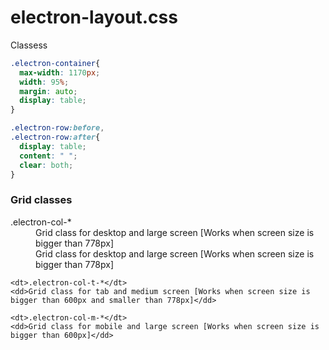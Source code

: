 # electron-layout.css


Classess

```css
.electron-container{
  max-width: 1170px;
  width: 95%;
  margin: auto;
  display: table;
}
```

```css
.electron-row:before,
.electron-row:after{
  display: table;
  content: " ";
  clear: both;
}
```

### Grid classes

<dl>
    <dt>.electron-col-*</dt>
    <dd>Grid class for desktop and large screen [Works when screen size is bigger than 778px]</dd>
    <dd>Grid class for desktop and large screen [Works when screen size is bigger than 778px]</dd>

    <dt>.electron-col-t-*</dt>
    <dd>Grid class for tab and medium screen [Works when screen size is bigger than 600px and smaller than 778px]</dd>

    <dt>.electron-col-m-*</dt>
    <dd>Grid class for mobile and large screen [Works when screen size is bigger than 600px]</dd>
</dl>
